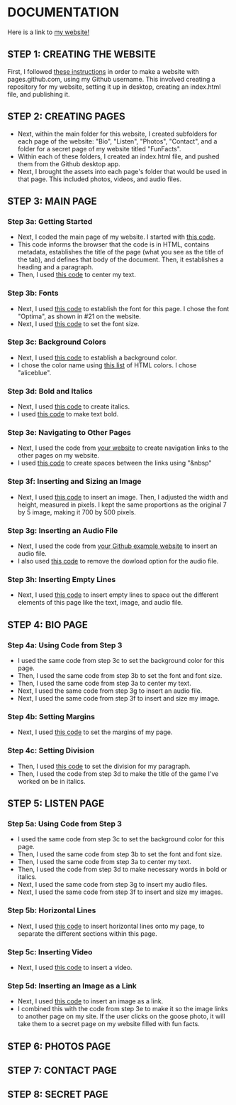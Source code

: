 # DOCUMENTATION

Here is a link to [my website!](https://claire-mayfield.github.io/)

## STEP 1: CREATING THE WEBSITE
First, I followed [these instructions](https://pages.github.com/) in order to make a website with pages.github.com, using my Github username. This involved creating a repository for my website, setting it up in desktop, creating an index.html file, and publishing it. 

## STEP 2: CREATING PAGES
- Next, within the main folder for this website, I created subfolders for each page of the website: "Bio", "Listen", "Photos", "Contact", and a folder for a secret page of my website titled "FunFacts".
- Within each of these folders, I created an index.html file, and pushed them from the Github desktop app. 
- Next, I brought the assets into each page's folder that would be used in that page. This included photos, videos, and audio files. 

## STEP 3: MAIN PAGE
### Step 3a: Getting Started
- Next, I coded the main page of my website. I started with [this code](https://www.w3schools.com/html/tryit.asp?filename=tryhtml_default). 
- This code informs the browser that the code is in HTML, contains metadata, establishes the title of the page (what you see as the title of the tab), and defines that body of the document. Then, it establishes a heading and a paragraph.
- Then, I used [this code](https://www.w3schools.com/tags/tag_center.ASP) to center my text.

### Step 3b: Fonts
- Next, I used [this code](https://blog.hubspot.com/website/web-safe-html-css-fonts) to establish the font for this page. I chose the font "Optima", as shown in #21 on the website.  
- Next, I used [this code](https://www.freecodecamp.org/news/how-to-change-text-size-in-html/) to set the font size. 

### Step 3c: Background Colors
- Next, I used [this code](https://www.w3schools.com/html/tryit.asp?filename=tryhtml_color_background) to establish a background color. 
- I chose the color name using [this list](https://www.w3schools.com/tags/ref_colornames.asp) of HTML colors. I chose "aliceblue".

### Step 3d: Bold and Italics 
- Next, I used [this code](https://www.shecodes.io/athena/20369-how-to-make-text-italics-in-html#google_vignette) to create italics. 
- I used [this code](https://www.shecodes.io/athena/9207-making-text-bold-in-html#:~:text=To%20make%20text%20bold%20in%20HTML%2C%20you%20can%20use%20the,the%20text%20inside%20them%20bold.) to make text bold. 

### Step 3e: Navigating to Other Pages
- Next, I used the code from [your website](https://racheldevorah.studio/) to create navigation links to the other pages on my website. 
- I used [this code](https://www.w3schools.com/html/html_entities.asp) to create spaces between the links using "&nbsp" 

### Step 3f: Inserting and Sizing an Image
- Next, I used [this code](https://www.w3schools.com/html/tryit.asp?filename=tryhtml_images_attributes) to insert an image. Then, I adjusted the width and height, measured in pixels. I kept the same proportions as the original 7 by 5 image, making it 700 by 500 pixels.

### Step 3g: Inserting an Audio File
- Next, I used the code from [your Github example website](https://rdwrome.github.io/) to insert an audio file.
- I also used [this code](https://www.freecodecamp.org/news/how-to-change-text-size-in-html/) to remove the dowload option for the audio file. 

### Step 3h: Inserting Empty Lines
- Next, I used [this code](https://www.w3schools.com/tags/tag_br.asp) to insert empty lines to space out the different elements of this page like the text, image, and audio file. 

## STEP 4: BIO PAGE
### Step 4a: Using Code from Step 3 
- I used the same code from step 3c to set the background color for this page. 
- Then, I used the same code from step 3b to set the font and font size. 
- Then, I used the same code from step 3a to center my text. 
- Next, I used the same code from step 3g to insert an audio file.
- Next, I used the same code from step 3f to insert and size my image. 
### Step 4b: Setting Margins
- Next, I used [this code](https://www.w3schools.com/css/tryit.asp?filename=trycss_margin_intro) to set the margins of my page. 
### Step 4c: Setting Division
- Then, I used [this code](https://www.w3schools.com/tags/tag_div.ASP) to set the division for my paragraph. 
- Then, I used the code from step 3d to make the title of the game I've worked on be in italics. 

## STEP 5: LISTEN PAGE
### Step 5a: Using Code from Step 3
- I used the same code from step 3c to set the background color for this page. 
- Then, I used the same code from step 3b to set the font and font size. 
- Then, I used the same code from step 3a to center my text. 
- Then, I used the code from step 3d to make necessary words in bold or italics.  
- Next, I used the same code from step 3g to insert my audio files. 
- Next, I used the same code from step 3f to insert and size my images. 
### Step 5b: Horizontal Lines 
- Next, I used [this code](https://www.w3schools.com/tags/tag_hr.asp) to insert horizontal lines onto my page, to separate the different sections within this page. 
### Step 5c: Inserting Video
- Next, I used [this code](https://www.w3schools.com/html/html5_video.asp) to insert a video. 
### Step 5d: Inserting an Image as a Link
- Next, I used [this code](https://www.w3schools.com/html/tryit.asp?filename=tryhtml_links_image) to insert an image as a link.
- I combined this with the code from step 3e to make it so the image links to another page on my site. If the user clicks on the goose photo, it will take them to a secret page on my website filled with fun facts. 

## STEP 6: PHOTOS PAGE

## STEP 7: CONTACT PAGE

## STEP 8: SECRET PAGE